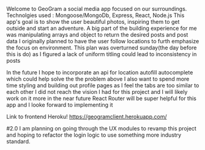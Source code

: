 Welcome to GeoGram a social media app focused on our surroundings.
Technolgies used : Mongoose/MongoDb, Express, React, Node.js
This app's goal is to show the user beautiful photos, inspiring them to get outside and start an adventure.
A big part of the building experience for me was manipulating arrays and object to return the desired posts and post data
I originally planned to have the user follow locations to furth emphasize the focus on environment.
This plan was overturned sunday(the day before this is do) as I figured a lack of uniform titling could lead to inconsistency in posts

In the future I hope to incorporate an api for location autofill autocomplete which could help solve the the problem above
I also want to spend more time styling and building out profile pages as I feel the tabs are too similar to each other
I did not reach the vision I had for this project and I will likely work on it more in the near future
React Router will be super helpful for this app and I looke forward to implementing it

Link to frontend Heroku! 
https://geogramclient.herokuapp.com/


#2.0
I am planning on going through the UX modules to revamp this project and hoping to refactor the login logic to use something more industry standard.
